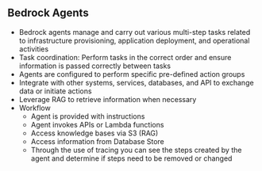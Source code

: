 ## Bedrock Agents
- Bedrock agents manage and carry out various multi-step tasks related to infrastructure provisioning, application deployment, and operational activities
- Task coordination: Perform tasks in the correct order and ensure information is passed correctly between tasks
- Agents are configured to perform specific pre-defined action groups
- Integrate with other systems, services, databases, and API to exchange data or initiate actions
- Leverage RAG to retrieve information when necessary
- Workflow
	- Agent is provided with instructions
	- Agent invokes APIs or Lambda functions
	- Access knowledge bases via S3 (RAG)
	- Access information from Database Store
	- Through the use of tracing you can see the steps created by the agent and determine if steps need to be removed or changed